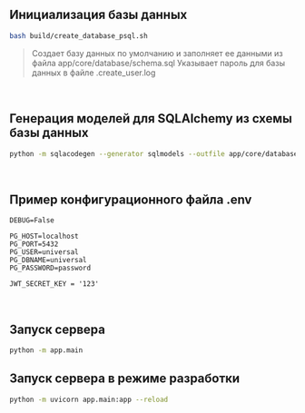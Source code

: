 ## Инициализация базы данных
```bash
bash build/create_database_psql.sh
```
> Создает базу данных по умолчанию и заполняет ее данными из файла app/core/database/schema.sql
> Указывает пароль для базы данных в файле .create_user.log

<br>

## Генерация моделей для SQLAlchemy из схемы базы данных
```bash
python -m sqlacodegen --generator sqlmodels --outfile app/core/database/models.py 'postgresql+psycopg://universal:$UNIVERSAL_DB_PASSWORD@localhost:5432/universal'
```

<br>

## Пример конфигурационного файла .env
```
DEBUG=False

PG_HOST=localhost
PG_PORT=5432
PG_USER=universal
PG_DBNAME=universal
PG_PASSWORD=password

JWT_SECRET_KEY = '123'
```

<br>

## Запуск сервера
```bash
python -m app.main
```

## Запуск сервера в режиме разработки
```bash
python -m uvicorn app.main:app --reload
```
